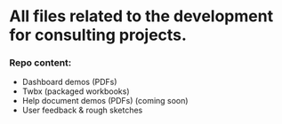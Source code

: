 # All files related to the development for consulting projects.

### Repo content: 
* Dashboard demos (PDFs)
* Twbx (packaged workbooks)
* Help document demos (PDFs) (coming soon)
* User feedback & rough sketches
